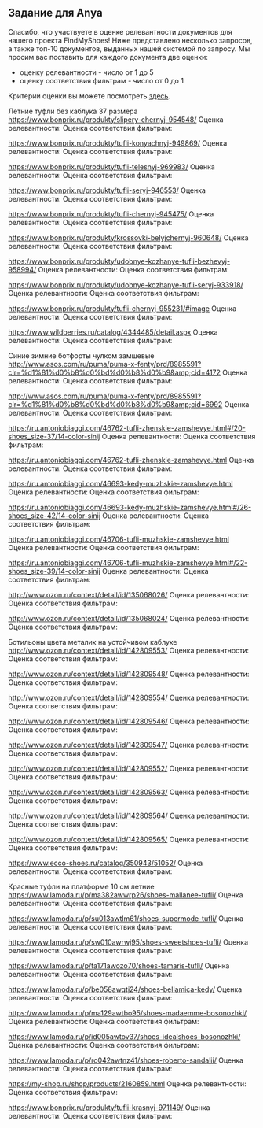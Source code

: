 ## Задание для Anya

Спасибо, что участвуете в оценке релевантности документов для нашего проекта FindMyShoes! Ниже представлено несколько запросов, а также топ-10 документов, выданных нашей системой по запросу. Мы просим вас поставить для каждого документа две оценки:
 - оценку релевантности - число от 1 до 5
 - оценку соответствия фильтрам - число от 0 до 1

Критерии оценки вы можете посмотреть [здесь](https://github.com/ItsLastDay/FindMyShoes/blob/master/docs/assessment/criteria.md).




Летние туфли без каблука 37 размера
https://www.bonprix.ru/produkty/slipery-chernyj-954548/
Оценка релевантности: 
Оценка соответствия фильтрам: 

https://www.bonprix.ru/produkty/tufli-konyachnyj-949869/
Оценка релевантности: 
Оценка соответствия фильтрам: 

https://www.bonprix.ru/produkty/tufli-telesnyj-969983/
Оценка релевантности: 
Оценка соответствия фильтрам: 

https://www.bonprix.ru/produkty/tufli-seryj-946553/
Оценка релевантности: 
Оценка соответствия фильтрам: 

https://www.bonprix.ru/produkty/tufli-chernyj-945475/
Оценка релевантности: 
Оценка соответствия фильтрам: 

https://www.bonprix.ru/produkty/krossovki-belyjchernyj-960648/
Оценка релевантности: 
Оценка соответствия фильтрам: 

https://www.bonprix.ru/produkty/udobnye-kozhanye-tufli-bezhevyj-958994/
Оценка релевантности: 
Оценка соответствия фильтрам: 

https://www.bonprix.ru/produkty/udobnye-kozhanye-tufli-seryj-933918/
Оценка релевантности: 
Оценка соответствия фильтрам: 

https://www.bonprix.ru/produkty/tufli-chernyj-955231/#image
Оценка релевантности: 
Оценка соответствия фильтрам: 

https://www.wildberries.ru/catalog/4344485/detail.aspx
Оценка релевантности: 
Оценка соответствия фильтрам: 





Синие зимние ботфорты чулком замшевые
http://www.asos.com/ru/puma/puma-x-fenty/prd/8985591?clr=%d1%81%d0%b8%d0%bd%d0%b8%d0%b9&amp;cid=4172
Оценка релевантности: 
Оценка соответствия фильтрам: 

http://www.asos.com/ru/puma/puma-x-fenty/prd/8985591?clr=%d1%81%d0%b8%d0%bd%d0%b8%d0%b9&amp;cid=6992
Оценка релевантности: 
Оценка соответствия фильтрам: 

https://ru.antoniobiaggi.com/46762-tufli-zhenskie-zamshevye.html#/20-shoes_size-37/14-color-sinij
Оценка релевантности: 
Оценка соответствия фильтрам: 

https://ru.antoniobiaggi.com/46762-tufli-zhenskie-zamshevye.html
Оценка релевантности: 
Оценка соответствия фильтрам: 

https://ru.antoniobiaggi.com/46693-kedy-muzhskie-zamshevye.html
Оценка релевантности: 
Оценка соответствия фильтрам: 

https://ru.antoniobiaggi.com/46693-kedy-muzhskie-zamshevye.html#/26-shoes_size-42/14-color-sinij
Оценка релевантности: 
Оценка соответствия фильтрам: 

https://ru.antoniobiaggi.com/46706-tufli-muzhskie-zamshevye.html
Оценка релевантности: 
Оценка соответствия фильтрам: 

https://ru.antoniobiaggi.com/46706-tufli-muzhskie-zamshevye.html#/22-shoes_size-39/14-color-sinij
Оценка релевантности: 
Оценка соответствия фильтрам: 

http://www.ozon.ru/context/detail/id/135068026/
Оценка релевантности: 
Оценка соответствия фильтрам: 

http://www.ozon.ru/context/detail/id/135068024/
Оценка релевантности: 
Оценка соответствия фильтрам: 





Ботильоны цвета металик на устойчивом каблуке
http://www.ozon.ru/context/detail/id/142809553/
Оценка релевантности: 
Оценка соответствия фильтрам: 

http://www.ozon.ru/context/detail/id/142809548/
Оценка релевантности: 
Оценка соответствия фильтрам: 

http://www.ozon.ru/context/detail/id/142809554/
Оценка релевантности: 
Оценка соответствия фильтрам: 

http://www.ozon.ru/context/detail/id/142809546/
Оценка релевантности: 
Оценка соответствия фильтрам: 

http://www.ozon.ru/context/detail/id/142809547/
Оценка релевантности: 
Оценка соответствия фильтрам: 

http://www.ozon.ru/context/detail/id/142809552/
Оценка релевантности: 
Оценка соответствия фильтрам: 

http://www.ozon.ru/context/detail/id/142809563/
Оценка релевантности: 
Оценка соответствия фильтрам: 

http://www.ozon.ru/context/detail/id/142809564/
Оценка релевантности: 
Оценка соответствия фильтрам: 

http://www.ozon.ru/context/detail/id/142809565/
Оценка релевантности: 
Оценка соответствия фильтрам: 

https://www.ecco-shoes.ru/catalog/350943/51052/
Оценка релевантности: 
Оценка соответствия фильтрам: 





Красные туфли на платформе 10 см летние
https://www.lamoda.ru/p/ma382awwrp26/shoes-mallanee-tufli/
Оценка релевантности: 
Оценка соответствия фильтрам: 

https://www.lamoda.ru/p/su013awtlm61/shoes-supermode-tufli/
Оценка релевантности: 
Оценка соответствия фильтрам: 

https://www.lamoda.ru/p/sw010awrwj95/shoes-sweetshoes-tufli/
Оценка релевантности: 
Оценка соответствия фильтрам: 

https://www.lamoda.ru/p/ta171awozo70/shoes-tamaris-tufli/
Оценка релевантности: 
Оценка соответствия фильтрам: 

https://www.lamoda.ru/p/be058awqtj24/shoes-bellamica-kedy/
Оценка релевантности: 
Оценка соответствия фильтрам: 

https://www.lamoda.ru/p/ma129awtbo95/shoes-madaemme-bosonozhki/
Оценка релевантности: 
Оценка соответствия фильтрам: 

https://www.lamoda.ru/p/id005awtov37/shoes-idealshoes-bosonozhki/
Оценка релевантности: 
Оценка соответствия фильтрам: 

https://www.lamoda.ru/p/ro042awtnz41/shoes-roberto-sandalii/
Оценка релевантности: 
Оценка соответствия фильтрам: 

https://my-shop.ru/shop/products/2160859.html
Оценка релевантности: 
Оценка соответствия фильтрам: 

https://www.bonprix.ru/produkty/tufli-krasnyj-971149/
Оценка релевантности: 
Оценка соответствия фильтрам: 





